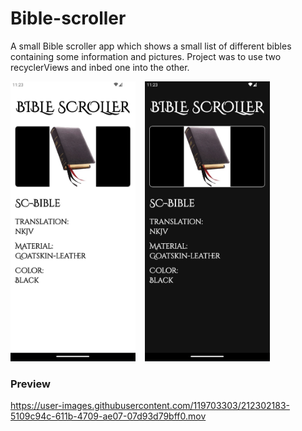 # Bible-scroller

A small Bible scroller app which shows a small list of different bibles containing some information and pictures.
Project was to use two recyclerViews and inbed one into the other.

<img src=app/src/main/res/drawable/biblescrollerlight.jpg width=200> &ensp; <img src=app/src/main/res/drawable/biblescrollerdark.jpg width=200>

### Preview
https://user-images.githubusercontent.com/119703303/212302183-5109c94c-611b-4709-ae07-07d93d79bff0.mov


